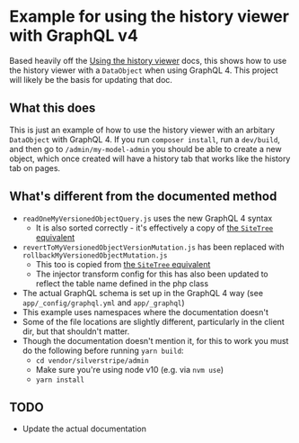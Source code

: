 # Example for using the history viewer with GraphQL v4

Based heavily off the [Using the history viewer](https://docs.silverstripe.org/en/4/developer_guides/model/versioning/#using-the-history-viewer) docs, this shows how to use the history viewer with a `DataObject` when using GraphQL 4. This project will likely be the basis for updating that doc.

## What this does
This is just an example of how to use the history viewer with an arbitary `DataObject` with GraphQL 4. If you run `composer install`, run a `dev/build`, and then go to `/admin/my-model-admin` you should be able to create a new object, which once created will have a history tab that works like the history tab on pages.

## What's different from the documented method
- `readOneMyVersionedObjectQuery.js` uses the new GraphQL 4 syntax
  - It is also sorted correctly - it's effectively a copy of [the `SiteTree` equivalent](https://github.com/silverstripe/silverstripe-cms/blob/4/client/src/state/history/readOnePageQuery.js)
- `revertToMyVersionedObjectVersionMutation.js` has been replaced with `rollbackMyVersionedObjectMutation.js`
  - This too is copied from [the `SiteTree` equivalent](https://github.com/silverstripe/silverstripe-cms/blob/4/client/src/state/history/rollbackPageMutation.js)
  - The injector transform config for this has also been updated to reflect the table name defined in the php class
- The actual GraphQL schema is set up in the GraphQL 4 way (see `app/_config/graphql.yml` and `app/_graphql`)
- This example uses namespaces where the documentation doesn't
- Some of the file locations are slightly different, particularly in the client dir, but that shouldn't matter.
- Though the documentation doesn't mention it, for this to work you must do the following before running `yarn build`:
  - `cd vendor/silverstripe/admin`
  - Make sure you're using node v10 (e.g. via `nvm use`)
  - `yarn install`

## TODO
- Update the actual documentation
